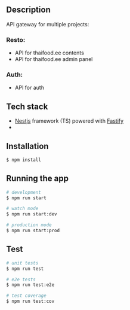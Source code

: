 ## Description

API gateway for multiple projects: 

### Resto: 
  * API for thaifood.ee contents
  * API for thaifood.ee admin panel

### Auth: 
  * API for auth 

## Tech stack
* [Nestjs](https://docs.nestjs.com/) framework (TS) powered with [Fastify](https://fastify.dev/)
* 
## Installation

```bash
$ npm install
```

## Running the app

```bash
# development
$ npm run start

# watch mode
$ npm run start:dev

# production mode
$ npm run start:prod
```

## Test

```bash
# unit tests
$ npm run test

# e2e tests
$ npm run test:e2e

# test coverage
$ npm run test:cov
```
